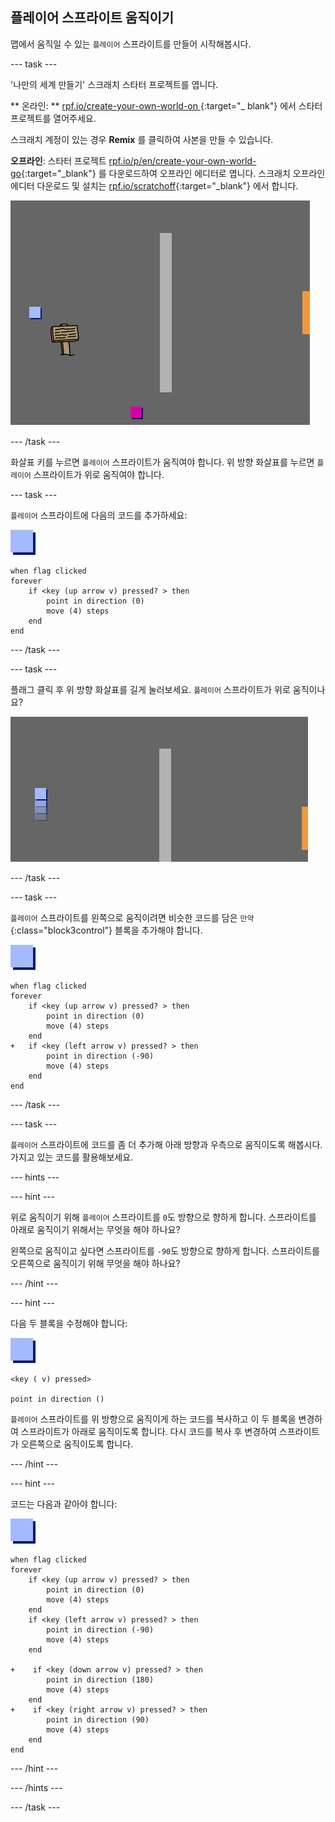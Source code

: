 ## 플레이어 스프라이트 움직이기

맵에서 움직일 수 있는 `플레이어` 스프라이트를 만들어 시작해봅시다.

\--- task \---

'나만의 세계 만들기' 스크래치 스타터 프로젝트를 엽니다.

** 온라인: ** [ rpf.io/create-your-own-world-on ](http://rpf.io/create-your-own-world-on) {:target="_ blank"} 에서 스타터 프로젝트를 열어주세요.

스크래치 계정이 있는 경우 **Remix** 를 클릭하여 사본을 만들 수 있습니다.

**오프라인**: 스타터 프로젝트 [rpf.io/p/en/create-your-own-world-go](http://rpf.io/p/en/create-your-own-world-go){:target="_blank"} 를 다운로드하여 오프라인 에디터로 엽니다. 스크래치 오프라인 에디터 다운로드 및 설치는 [rpf.io/scratchoff](https://rpf.io/scratchoff){:target="_blank"} 에서 합니다.

![스크린샷](images/world-starter.png)

\--- /task \---

화살표 키를 누르면 `플레이어` 스프라이트가 움직여야 합니다. 위 방향 화살표를 누르면 `플레이어` 스프라이트가 위로 움직여야 합니다.

\--- task \---

`플레이어` 스프라이트에 다음의 코드를 추가하세요:

![플레이어](images/player.png)

```blocks3
when flag clicked
forever
    if <key (up arrow v) pressed? > then
        point in direction (0)
        move (4) steps
    end
end
```

\--- /task \---

\--- task \---

플래그 클릭 후 위 방향 화살표를 길게 눌러보세요. `플레이어` 스프라이트가 위로 움직이나요?

![스크린샷](images/world-up.png)

\--- /task \---

\--- task \---

`플레이어` 스프라이트를 왼쪽으로 움직이려면 비슷한 코드를 담은 `만약`{:class="block3control"} 블록을 추가해야 합니다.

![플레이어](images/player.png)

```blocks3
when flag clicked
forever
    if <key (up arrow v) pressed? > then
        point in direction (0)
        move (4) steps
    end
+   if <key (left arrow v) pressed? > then
        point in direction (-90)
        move (4) steps
    end
end
```

\--- /task \---

\--- task \---

`플레이어` 스프라이트에 코드를 좀 더 추가해 아래 방향과 우측으로 움직이도록 해봅시다. 가지고 있는 코드를 활용해보세요.

\--- hints \---

\--- hint \---

위로 움직이기 위해 `플레이어` 스프라이트를 `0`도 방향으로 향하게 합니다. 스프라이트를 아래로 움직이기 위해서는 무엇을 해야 하나요?

왼쪽으로 움직이고 싶다면 스프라이트를 `-90`도 방향으로 향하게 합니다. 스프라이트를 오른쪽으로 움직이기 위해 무엇을 해야 하나요?

\--- /hint \---

\--- hint \---

다음 두 블록을 수정해야 합니다:

![플레이어](images/player.png)

```blocks3
<key ( v) pressed>

point in direction ()
```

`플레이어` 스프라이트를 위 방향으로 움직이게 하는 코드를 복사하고 이 두 블록을 변경하여 스프라이트가 아래로 움직이도록 합니다. 다시 코드를 복사 후 변경하여 스프라이트가 오른쪽으로 움직이도록 합니다.

\--- /hint \---

\--- hint \---

코드는 다음과 같아야 합니다:

![플레이어](images/player.png)

```blocks3
when flag clicked
forever
    if <key (up arrow v) pressed? > then
        point in direction (0)
        move (4) steps
    end
    if <key (left arrow v) pressed? > then
        point in direction (-90)
        move (4) steps
    end

+    if <key (down arrow v) pressed? > then
        point in direction (180)
        move (4) steps
    end
+    if <key (right arrow v) pressed? > then
        point in direction (90)
        move (4) steps
    end
end
```

\--- /hint \---

\--- /hints \---

\--- /task \---